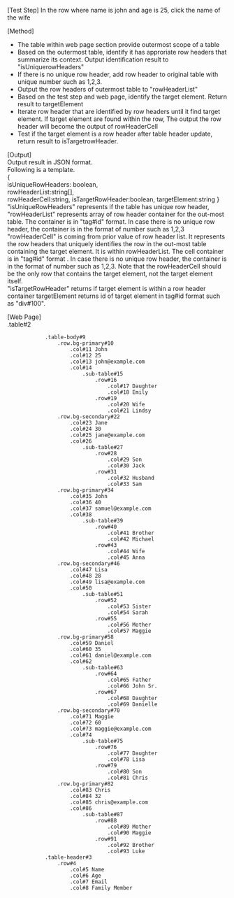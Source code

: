 [Test Step]
In the row where name is john and age is 25, click the name of the wife

[Method]

* The table within web page section provide outermost scope of a table
* Based on the outermost table, identify it has approriate row headers that summarize its context. Output identification result to "isUniquerowHeaders"
* If there is no unique row header, add row header to original table with unique number such as 1,2,3.
* Output the row headers of outermost table to "rowHeaderList"
* Based on the test step and web page, identify the target element. Return result to targetElement
* Iterate row header that are identified by row headers until it find target element. If target element are found within the row, The output the row header will become the output of rowHeaderCell
* Test if the target element is a row header after table header update, return result to isTargetrowHeader.

[Output]  
Output result in JSON format.  
Following is a template.  
{  
isUniqueRowHeaders: boolean,  
rowHeaderList:string[],  
rowHeaderCell:string,
isTargetRowHeader:boolean,
targetElement:string
}  
"isUniqueRowHeaders" represents if the table has unique row header,
"rowHeaderList" represents array of row header container for the out-most table. The container is in "tag#id" format. In case there is no unique row header, the container is in the format of number such as 1,2,3  
"rowHeaderCell" is coming from prior value of row header list. It represents the row headers that uniquely identifies the row in the out-most table containing the target element. It is within rowHeaderList. The cell container is in "tag#id" format . In case there is no unique row header, the container is in the format of number such as 1,2,3. Note that the rowHeaderCell should be the only row that contains the target element, not the target element itself.  
"isTargetRowHeader" returns if target element is within a row header container
targetElement returns id of target element in tag#id format such as "div#100".

[Web Page]  
            .table#2

                .table-body#9
                    .row.bg-primary#10
                        .col#11 John
                        .col#12 25
                        .col#13 john@example.com
                        .col#14
                            .sub-table#15
                                .row#16
                                    .col#17 Daughter
                                    .col#18 Emily
                                .row#19
                                    .col#20 Wife
                                    .col#21 Lindsy
                    .row.bg-secondary#22
                        .col#23 Jane
                        .col#24 30
                        .col#25 jane@example.com
                        .col#26
                            .sub-table#27
                                .row#28
                                    .col#29 Son
                                    .col#30 Jack
                                .row#31
                                    .col#32 Husband
                                    .col#33 Sam
                    .row.bg-primary#34
                        .col#35 John
                        .col#36 40
                        .col#37 samuel@example.com
                        .col#38
                            .sub-table#39
                                .row#40
                                    .col#41 Brother
                                    .col#42 Michael
                                .row#43
                                    .col#44 Wife
                                    .col#45 Anna
                    .row.bg-secondary#46
                        .col#47 Lisa
                        .col#48 28
                        .col#49 lisa@example.com
                        .col#50
                            .sub-table#51
                                .row#52
                                    .col#53 Sister
                                    .col#54 Sarah
                                .row#55
                                    .col#56 Mother
                                    .col#57 Maggie
                    .row.bg-primary#58
                        .col#59 Daniel
                        .col#60 35
                        .col#61 daniel@example.com
                        .col#62
                            .sub-table#63
                                .row#64
                                    .col#65 Father
                                    .col#66 John Sr.
                                .row#67
                                    .col#68 Daughter
                                    .col#69 Danielle
                    .row.bg-secondary#70
                        .col#71 Maggie
                        .col#72 60
                        .col#73 maggie@example.com
                        .col#74
                            .sub-table#75
                                .row#76
                                    .col#77 Daughter
                                    .col#78 Lisa
                                .row#79
                                    .col#80 Son
                                    .col#81 Chris
                    .row.bg-primary#82
                        .col#83 Chris
                        .col#84 32
                        .col#85 chris@example.com
                        .col#86
                            .sub-table#87
                                .row#88
                                    .col#89 Mother
                                    .col#90 Maggie
                                .row#91
                                    .col#92 Brother
                                    .col#93 Luke
                .table-header#3
                    .row#4
                        .col#5 Name
                        .col#6 Age
                        .col#7 Email
                        .col#8 Family Member
